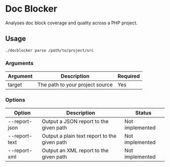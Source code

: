 Doc Blocker
===========

Analyses doc block coverage and quality across a PHP project.

## Usage

    ./docblocker parse /path/to/project/src

### Arguments

| Argument      | Description                                   | Required          |
| ------------- | --------------------------------------------- | ----------------- |
| target        | The path to your project source               | Yes               |


### Options

| Option        | Description                                   | Status            |
| ------------- | --------------------------------------------- | ----------------- |
| --report-json | Output a JSON report to the given path        | Not implemented   |
| --report-text | Output a plain text report to the given path  | Not implemented   |
| --report-xml  | Output an XML report to the given path        | Not implemented   |